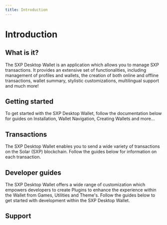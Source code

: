 ```yaml
---
title: Introduction
---
```


# Introduction

## What is it?

The SXP Desktop Wallet is an application which allows you to manage SXP transactions. It provides an extensive set of functionalities, including management of profiles and wallets, the creation of both online and offline transactions, wallet summary, stylistic customizations, multilingual support and much more!

## Getting started

To get started with the SXP Desktop Wallet, follow the documentation below for guides on Installation, Wallet Navigation, Creating Wallets and more...
<x-link-collection
    :links="[
        ['path' => '/docs/desktop-wallet/user-guides/installation', 'name' => 'Installation'],
        ['path' => '/docs/desktop-wallet/user-guides/interface', 'name' => 'Wallet Navigation'],
        ['path' => '/docs/desktop-wallet/user-guides/create-import', 'name' => 'Create or Import Wallets'],
        ['path' => '/docs/desktop-wallet/user-guides/add-contact', 'name' => 'Add a Contact'],
        ['path' => '/docs/desktop-wallet/rewards', 'name' => 'SXP Rewards (Staking)'],
    ]"
/>

## Transactions

The SXP Desktop Wallet enables you to send a wide variety of transactions on the Solar (SXP) blockchain. Follow the guides below for information on each transaction.
<x-link-collection
    :links="[
        ['path' => '/docs/desktop-wallet/user-guides/send', 'name' => 'Send SXP Transfer'],
        ['path' => '/docs/desktop-wallet/user-guides/vote-unvote', 'name' => 'Vote or Unvote a Block Producer'],
        ['path' => '/docs/desktop-wallet/user-guides/register-resign-blockproducer', 'name' => 'Register or Resign a Block Producer'],
        ['path' => '/docs/desktop-wallet/user-guides/sign-verify', 'name' => 'Sign & Verify Messages'],
        ['path' => '/docs/desktop-wallet/user-guides/register-second-mnemonic', 'name' => 'Register a Second Mnemonic'],
        ['path' => '/docs/desktop-wallet/user-guides/ipfs-hash', 'name' => 'Store an IPFS Hash'],
        ['path' => '/docs/desktop-wallet/user-guides/transaction-fees', 'name' => 'Transactions Fees'],
    ]"
/>

## Developer guides

The SXP Desktop Wallet offers a wide range of customization which empowers developers to create Plugins to enhance the experience within the Wallet from Games, Utilities and Theme's. Follow the guides below to get started with development within the SXP Desktop Wallet.
<x-link-collection
    :links="[
        ['path' => '/docs/desktop-wallet/developer-guides/build-source', 'name' => 'Build the Wallet from Source'],
        ['path' => '/docs/desktop-wallet/developer-guides/plugin', 'name' => 'Develop a Plugin'],
        ['path' => '/docs/desktop-wallet/developer-guides/wallet-theme', 'name' => 'Develop a Theme Plugin'],
        ['path' => '/docs/desktop-wallet/user-guides/security', 'name' => 'Security'],
    ]"
/>

## Support

<x-link-collection
    :links="[
        ['path' => '/docs/desktop-wallet/support/troubleshooting', 'name' => 'Troubleshooting'],
    ]"
/>
